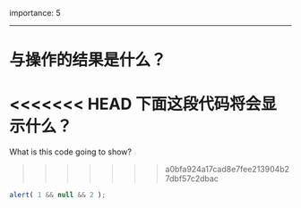importance: 5

---

# 与操作的结果是什么？

<<<<<<< HEAD
下面这段代码将会显示什么？
=======
What is this code going to show?
>>>>>>> a0bfa924a17cad8e7fee213904b27dbf57c2dbac

```js
alert( 1 && null && 2 );
```


